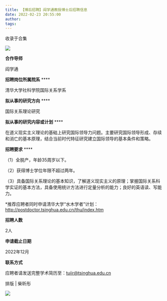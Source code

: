 ```yaml
---
title: 【博后招聘】阎学通教授博士后招聘信息
date: 2022-02-23 20:55:00
author: 
tags: 
---
```



收录于合集

![](/images/226/2.gif)

  

**合作导师**

  

阎学通

  

 **招聘岗位所属院系** ****

  

清华大学社科学院国际关系学系

  

 **拟从事的研究方向** ****

  

国际关系理论研究

  

 **拟从事的研究内容或计划** ****

  

在道义现实主义理论的基础上研究国际领导力问题。主要研究国际领导形成、存续和消亡的基本原理，结合当前时代特征研究建立国际领导的基本条件和策略。

  

 **招聘要求** ****

  

（1）全脱产，年龄35周岁以下。

（2）获得博士学位年限不超过两年。

（3）具备国际关系理论的基本知识，了解道义现实主义的原理；掌握国际关系科学实证的基本方法，具备使用统计方法进行定量分析的能力；良好的英语读、写能力。

  

*推荐应聘者同时申请清华大学“水木学者”计划：http://postdoctor.tsinghua.edu.cn/thu/index.htm

  

 **招聘人数**

  

2人

  

 **申请截止日期**

  

2022年12月

  

 **联系方式**

  

应聘者请发送完整学术简历至：tuiir@tsinghua.edu.cn

  

排版 | 柴昕彤

![](/images/226/3.gif)

  

